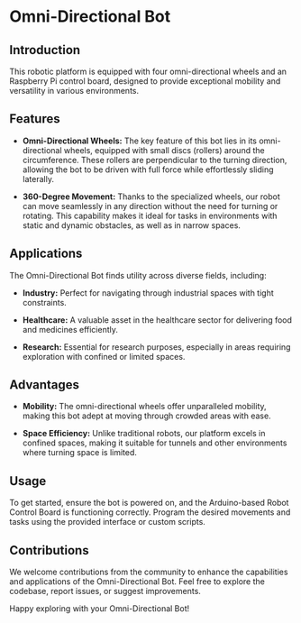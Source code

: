 # Omni-Directional Bot

## Introduction

This robotic platform is equipped with four omni-directional wheels and an Raspberry Pi control board, designed to provide exceptional mobility and versatility in various environments.

## Features

- **Omni-Directional Wheels:** The key feature of this bot lies in its omni-directional wheels, equipped with small discs (rollers) around the circumference. These rollers are perpendicular to the turning direction, allowing the bot to be driven with full force while effortlessly sliding laterally.

- **360-Degree Movement:** Thanks to the specialized wheels, our robot can move seamlessly in any direction without the need for turning or rotating. This capability makes it ideal for tasks in environments with static and dynamic obstacles, as well as in narrow spaces.

## Applications

The Omni-Directional Bot finds utility across diverse fields, including:

- **Industry:** Perfect for navigating through industrial spaces with tight constraints.

- **Healthcare:** A valuable asset in the healthcare sector for delivering food and medicines efficiently.

- **Research:** Essential for research purposes, especially in areas requiring exploration with confined or limited spaces.

## Advantages

- **Mobility:** The omni-directional wheels offer unparalleled mobility, making this bot adept at moving through crowded areas with ease.

- **Space Efficiency:** Unlike traditional robots, our platform excels in confined spaces, making it suitable for tunnels and other environments where turning space is limited.

## Usage

To get started, ensure the bot is powered on, and the Arduino-based Robot Control Board is functioning correctly. Program the desired movements and tasks using the provided interface or custom scripts.

## Contributions

We welcome contributions from the community to enhance the capabilities and applications of the Omni-Directional Bot. Feel free to explore the codebase, report issues, or suggest improvements.

Happy exploring with your Omni-Directional Bot!
